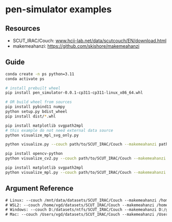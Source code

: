 # pen-simulator examples

## Resources

- SCUT_IRAC/Couch: www.hcii-lab.net/data/scutcouch/EN/download.html
- makemeahanzi: https://github.com/skishore/makemeahanzi

## Guide

```bash
conda create -n ps python=3.11
conda activate ps

# install prebuilt wheel
pip install pen_simulator-0.0.1-cp311-cp311-linux_x86_64.whl

# OR build wheel from sources
pip install pybind11 numpy
python setup.py bdist_wheel
pip install dist/*.whl
```

```bash
pip install matplotlib svgpath2mpl
# this example do not need external data source
python visualize_mpl_svg_only.py
```

```bash
python visualize.py --couch path/to/SCUT_IRAC/Couch --makemeahanzi path/to/makemeahanzi/graphics.txt
```

```bash
pip install opencv-python
python visualize_cv2.py --couch path/to/SCUT_IRAC/Couch --makemeahanzi path/to/makemeahanzi/graphics.txt
```

```bash
pip install matplotlib svgpath2mpl
python visualize_mpl.py --couch path/to/SCUT_IRAC/Couch --makemeahanzi path/to/makemeahanzi/graphics.txt
```

## Argument Reference

```txt
# Linux: --couch /mnt/data/datasets/SCUT_IRAC/Couch --makemeahanzi /home/xgd/git/_/web/makemeahanzi/graphics.txt
# WSL2: --couch /home/xgd/datasets/SCUT_IRAC/Couch --makemeahanzi /home/xgd/git/_/web/makemeahanzi/graphics.txt
# Windows: --couch D:/datasets/ntfs/SCUT_IRAC/Couch --makemeahanzi D:/git/_/web/makemeahanzi/graphics.txt
# Mac: --couch /Users/xgd/datasets/SCUT_IRAC/Couch --makemeahanzi /Users/xgd/git/_/web/makemeahanzi/graphics.txt
```
